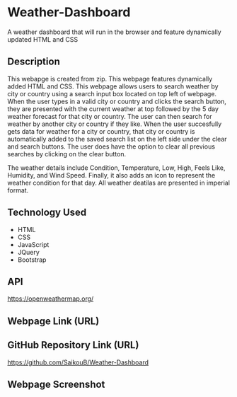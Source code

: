 # Weather-Dashboard

A weather dashboard that will run in the browser and feature dynamically updated HTML and CSS

## Description

This webapge is created from zip.
This webpage features dynamically added HTML and CSS.
This webpage allows users to search weather by city or country using a search input box located on top left of webpage. When the user types in a valid city or country and clicks the search button, they are presented with the current weather at top followed by the 5 day weather forecast for that city or country. The user can then search for weather by another city or country if they like. When the user succesfully gets data for weather for a city or country, that city or country is automatically added to the saved search list on the left side under the clear and search buttons. The user does have the option to clear all previous searches by clicking on the clear button.

The weather details include Condition, Temperature, Low, High, Feels Like, Humidity, and Wind Speed. Finally, it also adds an icon to represent the weather condition for that day. All weather deatilas are presented in imperial format.

## Technology Used

- HTML
- CSS
- JavaScript
- JQuery
- Bootstrap

## API

https://openweathermap.org/

## Webpage Link (URL)

## GitHub Repository Link (URL)

https://github.com/SaikouB/Weather-Dashboard

## Webpage Screenshot